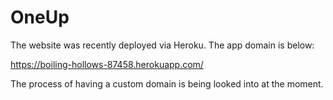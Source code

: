 # OneUp 

The website was recently deployed via Heroku. The app domain is below: 

https://boiling-hollows-87458.herokuapp.com/

The process of having a custom domain is being looked into at the moment. 
